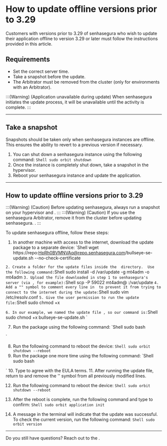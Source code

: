 # How to update offline versions prior to 3.29 

Customers with versions prior to 3.29 of senhasegura who wish to update their application offline to version 3.29 or later must follow the instructions provided in this article.

## Requirements

* Set the correct server time.
* Take a snapshot before the update.
* The Arbitrator must be removed from the cluster (only for environments with an Arbitrator).

:::(Warning) (Application unavailable during update)
When senhasegura initiates the update process, it will be unavailable until the activity is complete.
:::

* * *

## Take a snapshot

Snapshots should be taken only when senhasegura instances are offline. This ensures the ability to revert to a previous version if necessary.

1. You can shut down a senhasegura instance using the following command:
`Shell
sudo orbit shutdown
`
2. Once the instance is completely shut down, take a snapshot in the hypervisor. 
3. Reboot your senhasegura instance and update the application.

* * *
## How to update offline versions prior to 3.29
:::(Warning) (Caution)
Before updating senhasegura, always run a snapshot on your hypervisor and .
:::
:::(Warning) (Caution)
If you use the senhasegura Arbitrator, remove it from the cluster before updating senhasegura. .
:::

To update senhasegura offline, follow these steps:

1. In another machine with access to the internet, download the update package to a separate device:
`Shell
wget https://repo:HpRh0BVMNVAq@repo.senhasegura.com/bullseye-se-update.sh --no-check-certificate

`
2. Create a folder for the update files inside the  directory.  Use the following command:
`Shell
sudo install -d /var/update -g mt4adm -o mt4adm
`
3. Upload the file downloaded in step 1 to senhasegura's server (via , for example):
`Shell
scp -P 59022 
  mt4adm@
:/var/update
`
4. Add a "" symbol to comment every line in  to prevent it from trying to connect to the internet during the update:
`Shell
sudo vim /etc/resolv.conf
`
5. Give the user permission to run the update file:
`Shell
sudo chmod +x 

`
6. In our example, we named the update file , so our command is:
`Shell
sudo chmod +x bullseye-se-update.sh
`

7. Run the package using the following command:
`Shell
sudo bash 

`

8. Run the following command to reboot the device:
`Shell
sudo orbit shutdown --reboot
`
9. Run the package one more time using the following command:
`Shell
sudo bash 

`
10. Type  to agree with the EULA terms.
11. After running the update file, return to  and remove the '' symbol from all previously modified lines.

12. Run the following command to reboot the device:
`Shell
sudo orbit shutdown --reboot
`
13. After the reboot is complete, run the following command and type  to confirm:
`Shell
sudo orbit application init
`

14. A message in the terminal will indicate that the update was successful. To check the current version, run the following command:
`Shell
sudo orbit version
`

* * *

Do you still have questions? Reach out to the .